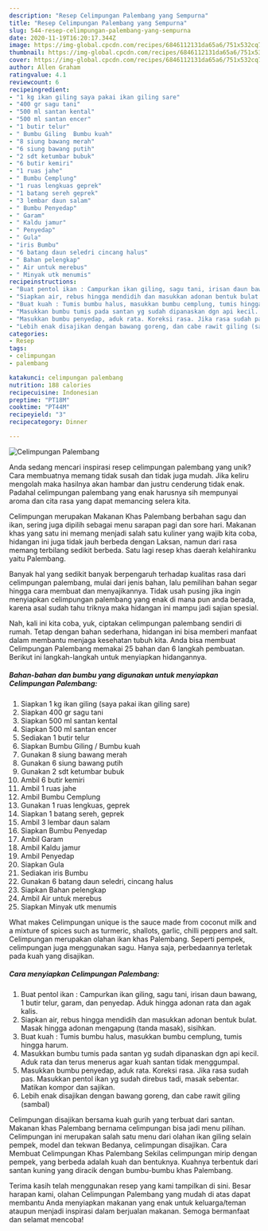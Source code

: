```yaml
---
description: "Resep Celimpungan Palembang yang Sempurna"
title: "Resep Celimpungan Palembang yang Sempurna"
slug: 544-resep-celimpungan-palembang-yang-sempurna
date: 2020-11-19T16:20:17.344Z
image: https://img-global.cpcdn.com/recipes/6846112131da65a6/751x532cq70/celimpungan-palembang-foto-resep-utama.jpg
thumbnail: https://img-global.cpcdn.com/recipes/6846112131da65a6/751x532cq70/celimpungan-palembang-foto-resep-utama.jpg
cover: https://img-global.cpcdn.com/recipes/6846112131da65a6/751x532cq70/celimpungan-palembang-foto-resep-utama.jpg
author: Allen Graham
ratingvalue: 4.1
reviewcount: 6
recipeingredient:
- "1 kg ikan giling saya pakai ikan giling sare"
- "400 gr sagu tani"
- "500 ml santan kental"
- "500 ml santan encer"
- "1 butir telur"
- " Bumbu Giling  Bumbu kuah"
- "8 siung bawang merah"
- "6 siung bawang putih"
- "2 sdt ketumbar bubuk"
- "6 butir kemiri"
- "1 ruas jahe"
- " Bumbu Cemplung"
- "1 ruas lengkuas geprek"
- "1 batang sereh geprek"
- "3 lembar daun salam"
- " Bumbu Penyedap"
- " Garam"
- " Kaldu jamur"
- " Penyedap"
- " Gula"
- "iris Bumbu"
- "6 batang daun seledri cincang halus"
- " Bahan pelengkap"
- " Air untuk merebus"
- " Minyak utk menumis"
recipeinstructions:
- "Buat pentol ikan : Campurkan ikan giling, sagu tani, irisan daun bawang, 1 butir telur, garam, dan penyedap. Aduk hingga adonan rata dan agak kalis."
- "Siapkan air, rebus hingga mendidih dan masukkan adonan bentuk bulat. Masak hingga adonan mengapung (tanda masak), sisihkan."
- "Buat kuah : Tumis bumbu halus, masukkan bumbu cemplung, tumis hingga harum."
- "Masukkan bumbu tumis pada santan yg sudah dipanaskan dgn api kecil. Aduk rata dan terus menerus agar kuah santan tidak menggumpal."
- "Masukkan bumbu penyedap, aduk rata. Koreksi rasa. Jika rasa sudah pas. Masukkan pentol ikan yg sudah direbus tadi, masak sebentar. Matikan kompor dan sajikan."
- "Lebih enak disajikan dengan bawang goreng, dan cabe rawit giling (sambal)"
categories:
- Resep
tags:
- celimpungan
- palembang

katakunci: celimpungan palembang 
nutrition: 188 calories
recipecuisine: Indonesian
preptime: "PT18M"
cooktime: "PT44M"
recipeyield: "3"
recipecategory: Dinner

---
```



![Celimpungan Palembang](https://img-global.cpcdn.com/recipes/6846112131da65a6/751x532cq70/celimpungan-palembang-foto-resep-utama.jpg)

Anda sedang mencari inspirasi resep celimpungan palembang yang unik? Cara membuatnya memang tidak susah dan tidak juga mudah. Jika keliru mengolah maka hasilnya akan hambar dan justru cenderung tidak enak. Padahal celimpungan palembang yang enak harusnya sih mempunyai aroma dan cita rasa yang dapat memancing selera kita.

Celimpungan merupakan Makanan Khas Palembang berbahan sagu dan ikan, sering juga dipilih sebagai menu sarapan pagi dan sore hari. Makanan khas yang satu ini memang menjadi salah satu kuliner yang wajib kita coba, hidangan ini juga tidak jauh berbeda dengan Laksan, namun dari rasa memang terbilang sedikit berbeda. Satu lagi resep khas daerah kelahiranku yaitu Palembang.

Banyak hal yang sedikit banyak berpengaruh terhadap kualitas rasa dari celimpungan palembang, mulai dari jenis bahan, lalu pemilihan bahan segar hingga cara membuat dan menyajikannya. Tidak usah pusing jika ingin menyiapkan celimpungan palembang yang enak di mana pun anda berada, karena asal sudah tahu triknya maka hidangan ini mampu jadi sajian spesial.


Nah, kali ini kita coba, yuk, ciptakan celimpungan palembang sendiri di rumah. Tetap dengan bahan sederhana, hidangan ini bisa memberi manfaat dalam membantu menjaga kesehatan tubuh kita. Anda bisa membuat Celimpungan Palembang memakai 25 bahan dan 6 langkah pembuatan. Berikut ini langkah-langkah untuk menyiapkan hidangannya.

<!--inarticleads1-->

##### Bahan-bahan dan bumbu yang digunakan untuk menyiapkan Celimpungan Palembang:

1. Siapkan 1 kg ikan giling (saya pakai ikan giling sare)
1. Siapkan 400 gr sagu tani
1. Siapkan 500 ml santan kental
1. Siapkan 500 ml santan encer
1. Sediakan 1 butir telur
1. Siapkan  Bumbu Giling / Bumbu kuah
1. Gunakan 8 siung bawang merah
1. Gunakan 6 siung bawang putih
1. Gunakan 2 sdt ketumbar bubuk
1. Ambil 6 butir kemiri
1. Ambil 1 ruas jahe
1. Ambil  Bumbu Cemplung
1. Gunakan 1 ruas lengkuas, geprek
1. Siapkan 1 batang sereh, geprek
1. Ambil 3 lembar daun salam
1. Siapkan  Bumbu Penyedap
1. Ambil  Garam
1. Ambil  Kaldu jamur
1. Ambil  Penyedap
1. Siapkan  Gula
1. Sediakan iris Bumbu
1. Gunakan 6 batang daun seledri, cincang halus
1. Siapkan  Bahan pelengkap
1. Ambil  Air untuk merebus
1. Siapkan  Minyak utk menumis


What makes Celimpungan unique is the sauce made from coconut milk and a mixture of spices such as turmeric, shallots, garlic, chilli peppers and salt. Celimpungan merupakan olahan ikan khas Palembang. Seperti pempek, celimpungan juga menggunakan sagu. Hanya saja, perbedaannya terletak pada kuah yang disajikan. 

<!--inarticleads2-->

##### Cara menyiapkan Celimpungan Palembang:

1. Buat pentol ikan : Campurkan ikan giling, sagu tani, irisan daun bawang, 1 butir telur, garam, dan penyedap. Aduk hingga adonan rata dan agak kalis.
1. Siapkan air, rebus hingga mendidih dan masukkan adonan bentuk bulat. Masak hingga adonan mengapung (tanda masak), sisihkan.
1. Buat kuah : Tumis bumbu halus, masukkan bumbu cemplung, tumis hingga harum.
1. Masukkan bumbu tumis pada santan yg sudah dipanaskan dgn api kecil. Aduk rata dan terus menerus agar kuah santan tidak menggumpal.
1. Masukkan bumbu penyedap, aduk rata. Koreksi rasa. Jika rasa sudah pas. Masukkan pentol ikan yg sudah direbus tadi, masak sebentar. Matikan kompor dan sajikan.
1. Lebih enak disajikan dengan bawang goreng, dan cabe rawit giling (sambal)


Celimpungan disajikan bersama kuah gurih yang terbuat dari santan. Makanan khas Palembang bernama celimpungan bisa jadi menu pilihan. Celimpungan ini merupakan salah satu menu dari olahan ikan giling selain pempek, model dan tekwan Bedanya, celimpungan disajikan. Cara Membuat Celimpungan Khas Palembang Sekilas celimpungan mirip dengan pempek, yang berbeda adalah kuah dan bentuknya. Kuahnya terbentuk dari santan kuning yang diracik dengan bumbu-bumbu khas Palembang. 

Terima kasih telah menggunakan resep yang kami tampilkan di sini. Besar harapan kami, olahan Celimpungan Palembang yang mudah di atas dapat membantu Anda menyiapkan makanan yang enak untuk keluarga/teman ataupun menjadi inspirasi dalam berjualan makanan. Semoga bermanfaat dan selamat mencoba!
